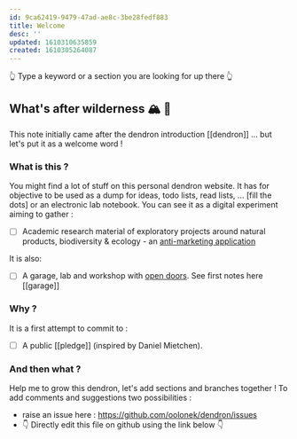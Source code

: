 ```yaml
---
id: 9ca62419-9479-47ad-ae8c-3be28fedf883
title: Welcome
desc: ''
updated: 1610310635859
created: 1610305264087
---
```


👆 Type a keyword or a section you are looking for up there 👆
## What's after wilderness  🏔️ 🦖

This note initially came after the dendron introduction [[dendron]] ... but let's put it as a welcome word !

### What is this ?

You might find  a lot of stuff on this personal dendron website. It has for objective to be used as a dump for ideas, todo lists, read lists, ... [fill the dots] or an electronic lab notebook. You can see it as a digital experiment aiming to gather :

- [ ] Academic research material of exploratory projects around natural products, biodiversity & ecology - an [anti-marketing application](https://notes.andymatuschak.org/z4bK6LaSBRetDzuYkeCs3A8mJ8DufTbK4o6FS)

It is also: 

- [ ] A garage, lab and workshop with [open doors](https://notes.andymatuschak.org/z21cgR9K3UcQ5a7yPsj2RUim3oM2TzdBByZu). See first notes here [[garage]]

### Why ?

It is a first attempt to commit to :

- [ ] A public [[pledge]] (inspired by Daniel Mietchen).

### And then what ?

Help me to grow this dendron, let's add sections and branches together !
To add comments and suggestions two possibilities :

  - raise an issue here : https://github.com/oolonek/dendron/issues
  - 👇 Directly edit this file on github using the link below 👇

